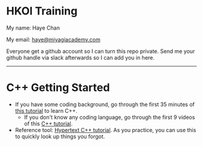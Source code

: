 # HKOI Training

My name: Haye Chan

My email: haye@miyagiacademy.com

Everyone get a github account so I can turn this repo private.
Send me your github handle via slack afterwards so I can add you in here.

---

# C++ Getting Started
- If you have some coding background, go through the first 35 minutes of [this tutorial](https://youtu.be/Rub-JsjMhWY) to learn C++.
  - If you don't know any coding language, go through the first 9 videos of this [C++ tutorial](https://youtu.be/NGSBPcDuB5k).
- Reference tool: [Hypertext C++ tutorial](https://www.programiz.com/c-programming#tutorial). As you practice, you can use this to quickly look up things you forgot.
